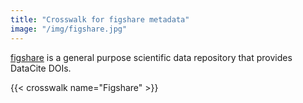 ```yaml
---
title: "Crosswalk for figshare metadata"
image: "/img/figshare.jpg"
---
```


[figshare](https://figshare.com) is a general purpose scientific data repository that provides DataCite DOIs.


{{< crosswalk name="Figshare" >}}

